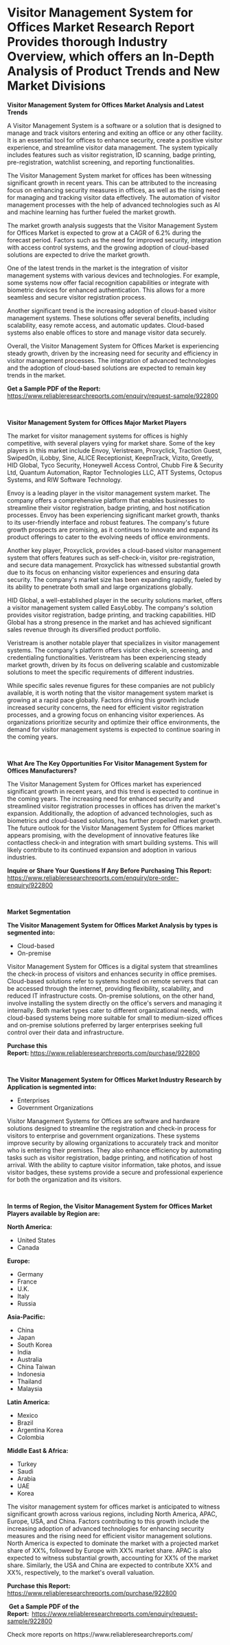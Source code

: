 <p><h1>Visitor Management System for Offices Market Research Report Provides thorough Industry Overview, which offers an In-Depth Analysis of Product Trends and New Market Divisions</h1></p><p><strong>Visitor Management System for Offices Market Analysis and Latest Trends</strong></p>
<p><p>A Visitor Management System is a software or a solution that is designed to manage and track visitors entering and exiting an office or any other facility. It is an essential tool for offices to enhance security, create a positive visitor experience, and streamline visitor data management. The system typically includes features such as visitor registration, ID scanning, badge printing, pre-registration, watchlist screening, and reporting functionalities.</p><p>The Visitor Management System market for offices has been witnessing significant growth in recent years. This can be attributed to the increasing focus on enhancing security measures in offices, as well as the rising need for managing and tracking visitor data effectively. The automation of visitor management processes with the help of advanced technologies such as AI and machine learning has further fueled the market growth.</p><p>The market growth analysis suggests that the Visitor Management System for Offices Market is expected to grow at a CAGR of 6.2% during the forecast period. Factors such as the need for improved security, integration with access control systems, and the growing adoption of cloud-based solutions are expected to drive the market growth.</p><p>One of the latest trends in the market is the integration of visitor management systems with various devices and technologies. For example, some systems now offer facial recognition capabilities or integrate with biometric devices for enhanced authentication. This allows for a more seamless and secure visitor registration process.</p><p>Another significant trend is the increasing adoption of cloud-based visitor management systems. These solutions offer several benefits, including scalability, easy remote access, and automatic updates. Cloud-based systems also enable offices to store and manage visitor data securely.</p><p>Overall, the Visitor Management System for Offices Market is experiencing steady growth, driven by the increasing need for security and efficiency in visitor management processes. The integration of advanced technologies and the adoption of cloud-based solutions are expected to remain key trends in the market.</p></p>
<p><strong>Get a Sample PDF of the Report:&nbsp;</strong> <a href="https://www.reliableresearchreports.com/enquiry/request-sample/922800">https://www.reliableresearchreports.com/enquiry/request-sample/922800</a></p>
<p>&nbsp;</p>
<p><strong>Visitor Management System for Offices Major Market Players</strong></p>
<p><p>The market for visitor management systems for offices is highly competitive, with several players vying for market share. Some of the key players in this market include Envoy, Veristream, Proxyclick, Traction Guest, SwipedOn, iLobby, Sine, ALICE Receptionist, KeepnTrack, Vizito, Greetly, HID Global, Tyco Security, Honeywell Access Control, Chubb Fire & Security Ltd, Quantum Automation, Raptor Technologies LLC, ATT Systems, Octopus Systems, and RIW Software Technology.</p><p>Envoy is a leading player in the visitor management system market. The company offers a comprehensive platform that enables businesses to streamline their visitor registration, badge printing, and host notification processes. Envoy has been experiencing significant market growth, thanks to its user-friendly interface and robust features. The company's future growth prospects are promising, as it continues to innovate and expand its product offerings to cater to the evolving needs of office environments.</p><p>Another key player, Proxyclick, provides a cloud-based visitor management system that offers features such as self-check-in, visitor pre-registration, and secure data management. Proxyclick has witnessed substantial growth due to its focus on enhancing visitor experiences and ensuring data security. The company's market size has been expanding rapidly, fueled by its ability to penetrate both small and large organizations globally.</p><p>HID Global, a well-established player in the security solutions market, offers a visitor management system called EasyLobby. The company's solution provides visitor registration, badge printing, and tracking capabilities. HID Global has a strong presence in the market and has achieved significant sales revenue through its diversified product portfolio.</p><p>Veristream is another notable player that specializes in visitor management systems. The company's platform offers visitor check-in, screening, and credentialing functionalities. Veristream has been experiencing steady market growth, driven by its focus on delivering scalable and customizable solutions to meet the specific requirements of different industries.</p><p>While specific sales revenue figures for these companies are not publicly available, it is worth noting that the visitor management system market is growing at a rapid pace globally. Factors driving this growth include increased security concerns, the need for efficient visitor registration processes, and a growing focus on enhancing visitor experiences. As organizations prioritize security and optimize their office environments, the demand for visitor management systems is expected to continue soaring in the coming years.</p></p>
<p>&nbsp;</p>
<p><strong>What Are The Key Opportunities For Visitor Management System for Offices Manufacturers?</strong></p>
<p><p>The Visitor Management System for Offices market has experienced significant growth in recent years, and this trend is expected to continue in the coming years. The increasing need for enhanced security and streamlined visitor registration processes in offices has driven the market's expansion. Additionally, the adoption of advanced technologies, such as biometrics and cloud-based solutions, has further propelled market growth. The future outlook for the Visitor Management System for Offices market appears promising, with the development of innovative features like contactless check-in and integration with smart building systems. This will likely contribute to its continued expansion and adoption in various industries.</p></p>
<p><strong>Inquire or Share Your Questions If Any Before Purchasing This Report:</strong> <a href="https://www.reliableresearchreports.com/enquiry/pre-order-enquiry/922800">https://www.reliableresearchreports.com/enquiry/pre-order-enquiry/922800</a></p>
<p>&nbsp;</p>
<p><strong>Market Segmentation</strong></p>
<p><strong>The Visitor Management System for Offices Market Analysis by types is segmented into:</strong></p>
<p><ul><li>Cloud-based</li><li>On-premise</li></ul></p>
<p><p>Visitor Management System for Offices is a digital system that streamlines the check-in process of visitors and enhances security in office premises. Cloud-based solutions refer to systems hosted on remote servers that can be accessed through the internet, providing flexibility, scalability, and reduced IT infrastructure costs. On-premise solutions, on the other hand, involve installing the system directly on the office's servers and managing it internally. Both market types cater to different organizational needs, with cloud-based systems being more suitable for small to medium-sized offices and on-premise solutions preferred by larger enterprises seeking full control over their data and infrastructure.</p></p>
<p><strong>Purchase this Report:&nbsp;</strong><a href="https://www.reliableresearchreports.com/purchase/922800">https://www.reliableresearchreports.com/purchase/922800</a></p>
<p>&nbsp;</p>
<p><strong>The Visitor Management System for Offices Market Industry Research by Application is segmented into:</strong></p>
<p><ul><li>Enterprises</li><li>Government Organizations</li></ul></p>
<p><p>Visitor Management Systems for Offices are software and hardware solutions designed to streamline the registration and check-in process for visitors to enterprise and government organizations. These systems improve security by allowing organizations to accurately track and monitor who is entering their premises. They also enhance efficiency by automating tasks such as visitor registration, badge printing, and notification of host arrival. With the ability to capture visitor information, take photos, and issue visitor badges, these systems provide a secure and professional experience for both the organization and its visitors.</p></p>
<p>&nbsp;</p>
<p><strong>In terms of Region, the Visitor Management System for Offices Market Players available by Region are:</strong></p>
<p>
    <p> <strong> North America: </strong>
        <ul>
            <li>United States</li>
            <li>Canada</li>
        </ul>
        </p> 
    <p> <strong> Europe: </strong>
        <ul>
            <li>Germany</li>
            <li>France</li>
            <li>U.K.</li>
            <li>Italy</li>
            <li>Russia</li>
        </ul>
        </p> 
    <p> <strong> Asia-Pacific: </strong>
        <ul>
            <li>China</li>
            <li>Japan</li>
            <li>South Korea</li>
            <li>India</li>
            <li>Australia</li>
            <li>China Taiwan</li>
            <li>Indonesia</li>
            <li>Thailand</li>
            <li>Malaysia</li>
        </ul>
        </p> 
    <p> <strong> Latin America: </strong>
        <ul>
            <li>Mexico</li>
            <li>Brazil</li>
            <li>Argentina Korea</li>
            <li>Colombia</li>
        </ul>
        </p> 
    <p> <strong> Middle East & Africa: </strong>
        <ul>
            <li>Turkey</li>
            <li>Saudi</li>
            <li>Arabia</li>
            <li>UAE</li>
            <li>Korea</li>
        </ul>
    </p>
    </p>
<p><p>The visitor management system for offices market is anticipated to witness significant growth across various regions, including North America, APAC, Europe, USA, and China. Factors contributing to this growth include the increasing adoption of advanced technologies for enhancing security measures and the rising need for efficient visitor management solutions. North America is expected to dominate the market with a projected market share of XX%, followed by Europe with XX% market share. APAC is also expected to witness substantial growth, accounting for XX% of the market share. Similarly, the USA and China are expected to contribute XX% and XX%, respectively, to the market's overall valuation.</p></p>
<p><strong>Purchase this Report: </strong><a href="https://www.reliableresearchreports.com/purchase/922800">https://www.reliableresearchreports.com/purchase/922800</a></p>
<p>&nbsp;<strong>Get a Sample PDF of the Report:&nbsp;&nbsp;</strong><a href="https://www.reliableresearchreports.com/enquiry/request-sample/922800">https://www.reliableresearchreports.com/enquiry/request-sample/922800</a></p>
<p><strong></strong></p>
<p>Check more reports on https://www.reliableresearchreports.com/</p>
